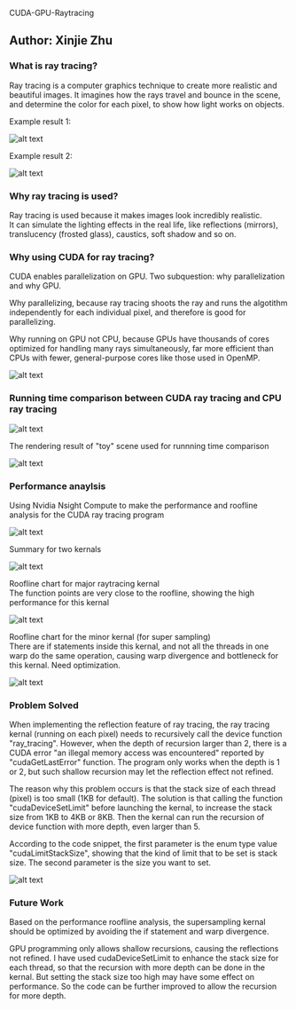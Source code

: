 CUDA-GPU-Raytracing
## Author: Xinjie Zhu

### What is ray tracing?
Ray tracing is a computer graphics technique to create more realistic and beautiful images.
It imagines how the rays travel and bounce in the scene, and determine the color for each pixel, to show how light works on objects.

Example result 1:

![alt text](./picturesForReadMe/SIGGRAPH.jpg) <br />

Example result 2:

![alt text](./picturesForReadMe/spheres2.jpg) <br />

### Why ray tracing is used?
Ray tracing is used because it makes images look incredibly realistic.<br />
It can simulate the lighting effects in the real life, like reflections (mirrors), translucency (frosted glass), caustics, soft shadow and so on.<br />

### Why using CUDA for ray tracing?
CUDA enables parallelization on GPU. Two subquestion: why parallelization and why GPU. <br />

Why parallelizing, because ray tracing shoots the ray and runs the algotithm independently for each individual pixel, and therefore is good for parallelizing.<br />

Why running on GPU not CPU, because GPUs have thousands of cores optimized for handling many rays simultaneously, far more efficient than CPUs with fewer, general-purpose cores like those used in OpenMP.<br />

![alt text](./picturesForReadMe/Nvidia_CUDA_Logo.jpg)

### Running time comparison between CUDA ray tracing and CPU ray tracing

![alt text](./picturesForReadMe/Comparison1.png)

The rendering result of "toy" scene used for runnning time comparison

![alt text](./picturesForReadMe/newToy.jpg)

### Performance anaylsis
Using Nvidia Nsight Compute to make the performance and roofline analysis for the CUDA ray tracing program <br />


![alt text](./picturesForReadMe/nsight-compute.png) <br />


Summary for two kernals

![alt text](./picturesForReadMe/NsightReportSummary.png)

Roofline chart for major raytracing kernal <br />
The function points are very close to the roofline, showing the high performance for this kernal

![alt text](./picturesForReadMe/NsightReportDetail.png)

Roofline chart for the minor kernal (for super sampling) <br />
There are if statements inside this kernal, and not all the threads in one warp do the same operation, causing warp divergence and bottleneck for this kernal. Need optimization.

![alt text](./picturesForReadMe/NsightReportDetail2.png)

### Problem Solved
When implementing the reflection feature of ray tracing, the ray tracing kernal (running on each pixel) needs to recursively call the device function "ray_tracing". However, when the depth of recursion larger than 2, there is a CUDA error "an illegal memory access was encountered" reported by "cudaGetLastError" function. The program only works when the depth is 1 or 2, but such shallow recursion may let the reflection effect not refined.<br />

The reason why this problem occurs is that the stack size of each thread (pixel) is too small (1KB for default). The solution is that calling the function "cudaDeviceSetLimit" before launching the kernal, to increase the stack size from 1KB to 4KB or 8KB. Then the kernal can run the recursion of device function with more depth, even larger than 5. <br />

According to the code snippet, the first parameter is the enum type value "cudaLimitStackSize", showing that the kind of limit that to be set is stack size. The second parameter is the size you want to set. 
<br />

![alt text](./picturesForReadMe/codeSnippet.jpg)



### Future Work
Based on the performance roofline analysis, the supersampling kernal should be optimized by avoiding the if statement and warp divergence.<br />

GPU programming only allows shallow recursions, causing the reflections not refined. I have used cudaDeviceSetLimit to enhance the stack size for each thread, so that the recursion with more depth can be done in the kernal.
But setting the stack size too high may have some effect on performance. So the code can be further improved to allow the recursion for more depth.<br />